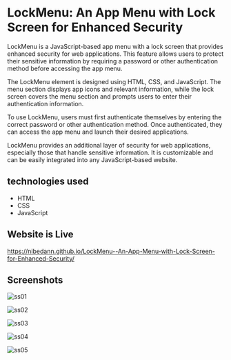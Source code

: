 #  LockMenu: An App Menu with Lock Screen for Enhanced Security

LockMenu is a JavaScript-based app menu with a lock screen that provides enhanced security for web applications. This feature allows users to protect their sensitive information by requiring a password or other authentication method before accessing the app menu.

The LockMenu element is designed using HTML, CSS, and JavaScript. The menu section displays app icons and relevant information, while the lock screen covers the menu section and prompts users to enter their authentication information.

To use LockMenu, users must first authenticate themselves by entering the correct password or other authentication method. Once authenticated, they can access the app menu and launch their desired applications.

LockMenu provides an additional layer of security for web applications, especially those that handle sensitive information. It is customizable and can be easily integrated into any JavaScript-based website.


## technologies used
* HTML
* CSS
* JavaScript


## Website is Live 

https://nibedann.github.io/LockMenu--An-App-Menu-with-Lock-Screen-for-Enhanced-Security/


## Screenshots


![ss01](https://user-images.githubusercontent.com/50700716/236609820-01202209-3e5e-4723-8b4f-2da18bd2f678.png)

![ss02](https://user-images.githubusercontent.com/50700716/236609823-4906f17e-91b0-4c27-bbc6-5558d22de81a.png)

![ss03](https://user-images.githubusercontent.com/50700716/236609824-9409f7e6-f8b8-4209-ba1a-8964db09e4a6.png)

![ss04](https://user-images.githubusercontent.com/50700716/236609827-419b6cd8-d3e1-41cb-a4ae-3d334a435966.png)

![ss05](https://user-images.githubusercontent.com/50700716/236609830-10b6aa19-9246-44b9-bd22-7f03b37a90ff.png)
